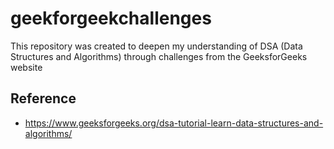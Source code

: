 # geekforgeekchallenges
This repository was created to deepen my understanding of DSA (Data Structures and Algorithms) through challenges from the GeeksforGeeks website
## Reference
- https://www.geeksforgeeks.org/dsa-tutorial-learn-data-structures-and-algorithms/
